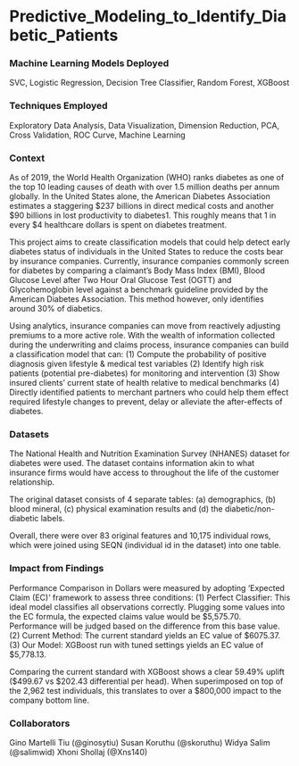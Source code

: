 # Predictive_Modeling_to_Identify_Diabetic_Patients

### Machine Learning Models Deployed
SVC, Logistic Regression, Decision Tree Classifier, Random Forest, XGBoost

### Techniques Employed
Exploratory Data Analysis, Data Visualization, Dimension Reduction, PCA, Cross Validation, ROC Curve, Machine Learning

### Context
As of 2019, the World Health Organization (WHO) ranks diabetes as one of the top 10 leading causes of death with over 1.5 million deaths per annum globally. In the United States alone, the American Diabetes Association estimates a staggering $237 billions in direct medical costs and another $90 billions in lost productivity to diabetes1. This roughly means that 1 in every $4 healthcare dollars is spent on diabetes treatment.

This project aims to create classification models that could help detect early diabetes status of individuals in the United States to reduce the costs bear by insurance companies. Currently, insurance companies commonly screen for diabetes by comparing a claimant’s Body Mass Index (BMI), Blood Glucose Level after Two Hour Oral Glucose Test (OGTT) and Glycohemoglobin level against a benchmark guideline provided by the American Diabetes Association. This method however, only identifies around 30% of diabetics. 

Using analytics, insurance companies can move from reactively adjusting premiums to a more active role. With the wealth of information collected during the underwriting and claims process, insurance companies can build a classification model that can:
(1) Compute the probability of positive diagnosis given lifestyle & medical test variables 
(2) Identify high risk patients (potential pre-diabetes) for monitoring and intervention
(3) Show insured clients’ current state of health relative to medical benchmarks
(4) Directly identified patients to merchant partners who could help them effect required lifestyle changes to prevent, delay or alleviate the after-effects of diabetes.

### Datasets
The National Health and Nutrition Examination Survey (NHANES) dataset for diabetes were used. The dataset contains information akin to what insurance firms would have access to throughout the life of the customer relationship.

The original dataset consists of 4 separate tables: 
(a) demographics, 
(b) blood mineral, 
(c) physical examination results and 
(d) the diabetic/non-diabetic labels. 

Overall, there were over 83 original features and 10,175 individual rows, which were joined using SEQN (individual id in the dataset) into one table.

### Impact from Findings
Performance Comparison in Dollars were measured by adopting ‘Expected Claim (EC)’ framework to assess three conditions:
(1) Perfect Classifier: This ideal model classifies all observations correctly. Plugging some values into the EC formula, the expected claims value would be $5,575.70. Performance will be judged based on the difference from this base value.
(2) Current Method: The current standard yields an EC value of $6075.37.
(3) Our Model: XGBoost run with tuned settings yields an EC value of $5,778.13.

Comparing the current standard with XGBoost shows a clear 59.49% uplift ($499.67 vs $202.43 differential per head). When superimposed on top of the 2,962 test individuals, this translates to over a $800,000 impact to the company bottom line.

### Collaborators
Gino Martelli Tiu (@ginosytiu)
Susan Koruthu (@skoruthu)
Widya Salim (@salimwid)
Xhoni Shollaj (@Xns140)
